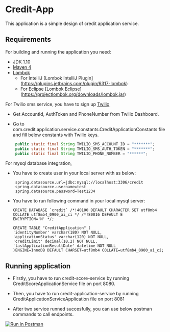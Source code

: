 # Credit-App

This application is a simple design of credit application service.

## Requirements

For building and running the application you need:

- [JDK 1.10](https://www.oracle.com/technetwork/java/javase/downloads/jdk10-downloads-4416644.html)
- [Maven 4](https://maven.apache.org)
- [Lombok](https://projectlombok.org/)
    * For IntelliJ [Lombok IntelliJ Plugin] (https://plugins.jetbrains.com/plugin/6317-lombok)
    * For Eclipse [Lombok Eclipse] (https://projectlombok.org/downloads/lombok.jar)
    
For Twilio sms service, you have to sign up [Twilio](https://www.twilio.com)

   - Get AccountId, AuthToken and PhoneNumber from Twilio Dashboard.
   - Go to com.credit.application.service.constants.CreditApplicationConstants file and fill below constants with Twilio keys.
      
      ```java
       public static final String TWILIO_SMS_ACCOUNT_ID = "*******";
       public static final String TWILIO_SMS_AUTH_TOKEN = "*******";
       public static final String TWILIO_PHONE_NUMBER = "******";
      ```
 For mysql database integration,
 
  - You have to create user in your local server with as below:
  
         spring.datasource.url=jdbc:mysql://localhost:3306/credit
         spring.datasource.username=test
         spring.datasource.password=Test1234
 
  - You have to run following command in your local mysql server:
       
        CREATE DATABASE `credit` /*!40100 DEFAULT CHARACTER SET utf8mb4 COLLATE utf8mb4_0900_ai_ci */ /*!80016 DEFAULT E             ENCRYPTION='N' */;

        CREATE TABLE "CreditApplication" (
        'identityNumber' varchar(180) NOT NULL,
        'applicationStatus' varchar(120) NOT NULL,
        'creditLimit' decimal(10,2) NOT NULL,
        'lastApplicationResultDate' datetime NOT NULL
        )ENGINE=InnoDB DEFAULT CHARSET=utf8mb4 COLLATE=utf8mb4_0900_ai_ci;
        
        
 ## Running application
 
  - Firstly, you have to run credit-score-service by running CreditScoreApplicationService file on port 8080.
  
  - Then, you have to run credit-application-service by running CreditApplicationServiceApplication file on port 8081
  
  - After two service runned succesfully, you can use below postman commands to call endpoints.
        
 [![Run in Postman](https://run.pstmn.io/button.svg)](https://app.getpostman.com/run-collection/cd0995a05baa322ee550)
       
      
